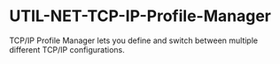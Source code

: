 UTIL-NET-TCP-IP-Profile-Manager
===============================

TCP/IP Profile Manager lets you define and switch between multiple different TCP/IP configurations.
